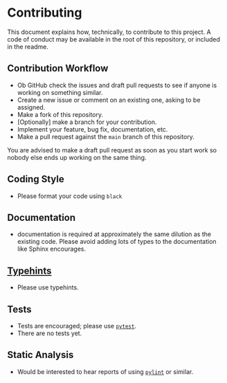 # Contributing

This document explains how, technically, to contribute to this project. A code of conduct may be available in the root of this repository, or included in the readme.

## Contribution Workflow

* Ob GitHub check the issues and draft pull requests to see if anyone is working on something similar.
* Create a new issue or comment on an existing one, asking to be assigned.
* Make a fork of this repository.
* [Optionally] make a branch for your contribution.
* Implement your feature, bug fix, documentation, etc.
* Make a pull request against the `main` branch of this repository.

You are advised to make a draft pull request as soon as you start work so nobody else ends up working on the same thing.

## Coding Style

* Please format your code using `black`

## Documentation

* documentation is required at approximately the same dilution
as the existing code.
Please avoid adding lots of types to the documentation
like Sphinx encourages.

## [Typehints](https://docs.python.org/3/library/typing.html)

* Please use typehints.

## Tests

* Tests are encouraged; please use [`pytest`](https://docs.pytest.org/en/stable/).
* There are no tests yet.

## Static Analysis

* Would be interested to hear reports of using [`pylint`](https://pypi.org/project/pylint/) or similar.
